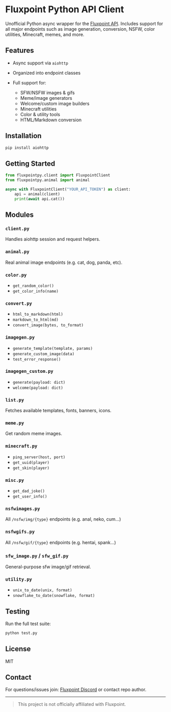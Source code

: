 # Fluxpoint Python API Client

Unofficial Python async wrapper for the [Fluxpoint API](https://fluxpoint.dev). Includes support for all major endpoints such as image generation, conversion, NSFW, color utilities, Minecraft, memes, and more.

## Features

* Async support via `aiohttp`
* Organized into endpoint classes
* Full support for:

  * SFW/NSFW images & gifs
  * Meme/image generators
  * Welcome/custom image builders
  * Minecraft utilities
  * Color & utility tools
  * HTML/Markdown conversion

## Installation

```bash
pip install aiohttp
```

## Getting Started

```python
from fluxpointpy.client import FluxpointClient
from fluxpointpy.animal import animal

async with FluxpointClient("YOUR_API_TOKEN") as client:
    api = animal(client)
    print(await api.cat())
```

## Modules

### `client.py`

Handles aiohttp session and request helpers.

### `animal.py`

Real animal image endpoints (e.g. cat, dog, panda, etc).

### `color.py`

* `get_random_color()`
* `get_color_info(name)`

### `convert.py`

* `html_to_markdown(html)`
* `markdown_to_html(md)`
* `convert_image(bytes, to_format)`

### `imagegen.py`

* `generate_template(template, params)`
* `generate_custom_image(data)`
* `test_error_response()`

### `imagegen_custom.py`

* `generate(payload: dict)`
* `welcome(payload: dict)`

### `list.py`

Fetches available templates, fonts, banners, icons.

### `meme.py`

Get random meme images.

### `minecraft.py`

* `ping_server(host, port)`
* `get_uuid(player)`
* `get_skin(player)`

### `misc.py`

* `get_dad_joke()`
* `get_user_info()`

### `nsfwimages.py`

All `/nsfw/img/{type}` endpoints (e.g. anal, neko, cum...)

### `nsfwgifs.py`

All `/nsfw/gif/{type}` endpoints (e.g. hentai, spank...)

### `sfw_image.py` / `sfw_gif.py`

General-purpose sfw image/gif retrieval.

### `utility.py`

* `unix_to_date(unix, format)`
* `snowflake_to_date(snowflake, format)`

## Testing

Run the full test suite:

```bash
python test.py
```

## License

MIT

## Contact

For questions/issues join: [Fluxpoint Discord](https://discord.gg/fluxpoint) or contact repo author.

---

> This project is not officially affiliated with Fluxpoint.
